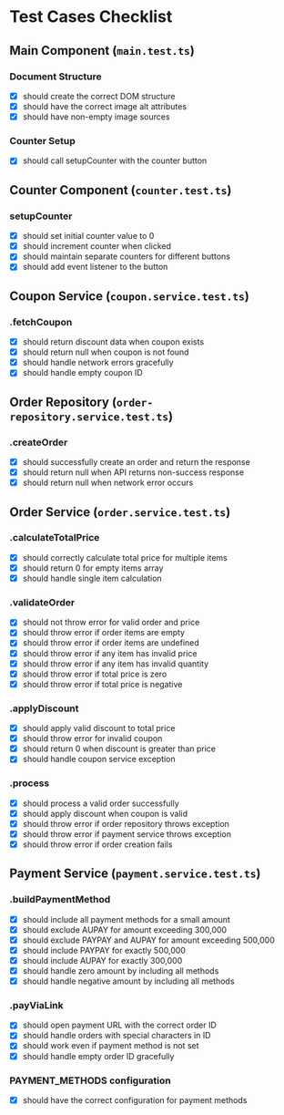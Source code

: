 # Test Cases Checklist

## Main Component (`main.test.ts`)

### Document Structure
- [x] should create the correct DOM structure
- [x] should have the correct image alt attributes
- [x] should have non-empty image sources

### Counter Setup
- [x] should call setupCounter with the counter button

## Counter Component (`counter.test.ts`)

### setupCounter
- [x] should set initial counter value to 0
- [x] should increment counter when clicked
- [x] should maintain separate counters for different buttons
- [x] should add event listener to the button

## Coupon Service (`coupon.service.test.ts`)

### .fetchCoupon
- [x] should return discount data when coupon exists
- [x] should return null when coupon is not found
- [x] should handle network errors gracefully
- [x] should handle empty coupon ID

## Order Repository (`order-repository.service.test.ts`)

### .createOrder
- [x] should successfully create an order and return the response
- [x] should return null when API returns non-success response
- [x] should return null when network error occurs

## Order Service (`order.service.test.ts`)

### .calculateTotalPrice
- [x] should correctly calculate total price for multiple items
- [x] should return 0 for empty items array
- [x] should handle single item calculation

### .validateOrder
- [x] should not throw error for valid order and price
- [x] should throw error if order items are empty
- [x] should throw error if order items are undefined
- [x] should throw error if any item has invalid price
- [x] should throw error if any item has invalid quantity
- [x] should throw error if total price is zero
- [x] should throw error if total price is negative

### .applyDiscount
- [x] should apply valid discount to total price
- [x] should throw error for invalid coupon
- [x] should return 0 when discount is greater than price
- [x] should handle coupon service exception

### .process
- [x] should process a valid order successfully
- [x] should apply discount when coupon is valid
- [x] should throw error if order repository throws exception
- [x] should throw error if payment service throws exception
- [x] should throw error if order creation fails

## Payment Service (`payment.service.test.ts`)

### .buildPaymentMethod
- [x] should include all payment methods for a small amount
- [x] should exclude AUPAY for amount exceeding 300,000
- [x] should exclude PAYPAY and AUPAY for amount exceeding 500,000
- [x] should include PAYPAY for exactly 500,000
- [x] should include AUPAY for exactly 300,000
- [x] should handle zero amount by including all methods
- [x] should handle negative amount by including all methods

### .payViaLink
- [x] should open payment URL with the correct order ID
- [x] should handle orders with special characters in ID
- [x] should work even if payment method is not set
- [x] should handle empty order ID gracefully

### PAYMENT_METHODS configuration
- [x] should have the correct configuration for payment methods
